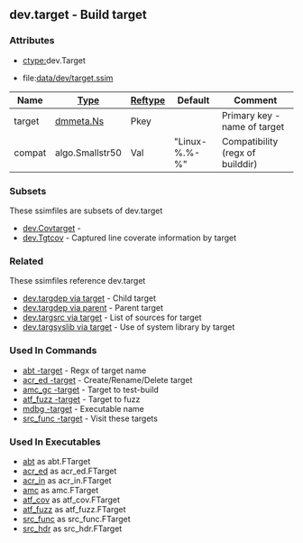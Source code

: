 ## dev.target - Build target


### Attributes
<a href="#attributes"></a>
* [ctype:](/txt/ssimdb/dmmeta/ctype.md)dev.Target

* file:[data/dev/target.ssim](/data/dev/target.ssim)

|Name|[Type](/txt/ssimdb/dmmeta/ctype.md)|[Reftype](/txt/ssimdb/dmmeta/reftype.md)|Default|Comment|
|---|---|---|---|---|
|target|[dmmeta.Ns](/txt/ssimdb/dmmeta/ns.md)|Pkey||Primary key - name of target|
|compat|algo.Smallstr50|Val|"Linux-%.%-%"|Compatibility (regx of builddir)|

### Subsets
<a href="#subsets"></a>
These ssimfiles are subsets of dev.target

* [dev.Covtarget](/txt/ssimdb/dev/covtarget.md) -  
* [dev.Tgtcov](/txt/ssimdb/dev/tgtcov.md) - Captured line coverate information by target

### Related
<a href="#related"></a>
These ssimfiles reference dev.target

* [dev.targdep via target](/txt/ssimdb/dev/targdep.md) - Child target 
* [dev.targdep via parent](/txt/ssimdb/dev/targdep.md) - Parent target 
* [dev.targsrc via target](/txt/ssimdb/dev/targsrc.md) - List of sources for target 
* [dev.targsyslib via target](/txt/ssimdb/dev/targsyslib.md) - Use of system library by target

### Used In Commands
<a href="#used-in-commands"></a>
* [abt -target](/txt/exe/abt/README.md) - Regx of target name 
* [acr_ed -target](/txt/exe/acr_ed/README.md) - Create/Rename/Delete target 
* [amc_gc -target](/txt/exe/amc_gc/README.md) - Target to test-build 
* [atf_fuzz -target](/txt/exe/atf_fuzz/README.md) - Target to fuzz 
* [mdbg -target](/txt/exe/mdbg/README.md) - Executable name 
* [src_func -target](/txt/exe/src_func/README.md) - Visit these targets

### Used In Executables
<a href="#used-in-executables"></a>
* [abt](/txt/exe/abt/README.md) as abt.FTarget
* [acr_ed](/txt/exe/acr_ed/README.md) as acr_ed.FTarget
* [acr_in](/txt/exe/acr_in/README.md) as acr_in.FTarget
* [amc](/txt/exe/amc/README.md) as amc.FTarget
* [atf_cov](/txt/exe/atf_cov/README.md) as atf_cov.FTarget
* [atf_fuzz](/txt/exe/atf_fuzz/README.md) as atf_fuzz.FTarget
* [src_func](/txt/exe/src_func/README.md) as src_func.FTarget
* [src_hdr](/txt/exe/src_hdr/README.md) as src_hdr.FTarget

